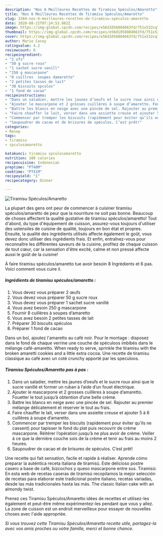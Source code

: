 ```yaml
---
description: "Nos 6 Meilleures Recettes de Tiramisu Spéculos/Amaretto"
title: "Nos 6 Meilleures Recettes de Tiramisu Spéculos/Amaretto"
slug: 3284-nos-6-meilleures-recettes-de-tiramisu-speculos-amaretto
date: 2020-08-21T07:24:53.862Z
image: https://img-global.cpcdn.com/recipes/e56d1058884663fd/751x532cq70/tiramisu-speculosamaretto-photo-principale-de-la-recette.jpg
thumbnail: https://img-global.cpcdn.com/recipes/e56d1058884663fd/751x532cq70/tiramisu-speculosamaretto-photo-principale-de-la-recette.jpg
cover: https://img-global.cpcdn.com/recipes/e56d1058884663fd/751x532cq70/tiramisu-speculosamaretto-photo-principale-de-la-recette.jpg
author: Mario Casey
ratingvalue: 4.2
reviewcount: 6
recipeingredient:
- "2 ufs"
- "50 g sucre roux"
- "1 sachet sucre vanill"
- "250 g mascarpone"
- "8 cuillres  soupes damaretto"
- "2 petites tasses de lait"
- "30 biscuits spculos"
- "1 fond de cacao"
recipeinstructions:
- "Dans un saladier, mettre les jaunes d’oeufs et le sucre roux ainsi que le sucre vanillé et former un ruban à l’aide d’un fouet électrique."
- "Ajouter le mascarpone et 2 grosses cuillères à soupe d’amaretto. Fouetter le tout jusqu’à obtention d’une belle crème."
- "Battre les blancs en neige avec une pincée de sel. Rajouter au premier mélange délicatement et réserver le tout au frais."
- "Faire chauffer le lait, verser dans une assiette creuse et ajouter 5 à 6 cuillères à soupe d’amaretto."
- "Commencer par tremper les biscuits (rapidement pour éviter qu’ils ne cassent) pour tapisser le fond du plat puis recouvrir de crème mascarpone. Réitérer l’opération jusqu’à ne plus avoir de crème. Veiller à ce que la dernière couche sois de la crème et tenir au frais au moins 2 heures."
- "Saupoudrer de cacao et de brisures de spéculos. C’est prêt!"
categories:
- Resep
tags:
- tiramisu
- spculosamaretto

katakunci: tiramisu spculosamaretto 
nutrition: 108 calories
recipecuisine: Indonesian
preptime: "PT40M"
cooktime: "PT41M"
recipeyield: "1"
recipecategory: Dinner

---
```



![Tiramisu Spéculos/Amaretto](https://img-global.cpcdn.com/recipes/e56d1058884663fd/751x532cq70/tiramisu-speculosamaretto-photo-principale-de-la-recette.jpg)

La plupart des gens ont peur de commencer à cuisiner tiramisu spéculos/amaretto de peur que la nourriture ne soit pas bonne. Beaucoup de choses affectent la qualité gustative de tiramisu spéculos/amaretto! Tout d'abord, du type d'équipement de cuisson, assurez-vous toujours d'utiliser des ustensiles de cuisine de qualité, toujours en bon état et propres. Ensuite, la qualité des ingrédients utilisés affecte également le goût, vous devez donc utiliser des ingrédients frais. Et enfin, entraînez-vous pour reconnaître les différentes saveurs de la cuisine, profitez de chaque cuisson de tout cœur, car la sensation d'être excité, calme et non pressé affecte aussi le goût de la cuisine!

<!--inarticleads1-->

À faire tiramisu spéculos/amaretto tue avoir besoin 8 Ingrédients et 6 pas. Voici comment vous cuire il.

##### Ingrédients de tiramisu spéculos/amaretto :

1. Vous devez vous préparer 2 œufs
1. Vous devez vous préparer 50 g sucre roux
1. Vous devez vous préparer 1 sachet sucre vanillé
1. Vous avez besoin 250 g mascarpone
1. Fournir 8 cuillères à soupes d’amaretto
1. Vous avez besoin 2 petites tasses de lait
1. Préparer 30 biscuits spéculos
1. Préparer 1 fond de cacao


Dans un bol, ajoutez l&#39;amaretto au café noir. Pour le montage : disposez dans le fond de chaque verrine une couche de spéculoos imbibés dans le mélange café-amaretto. When ready to serve, sprinkle the tiramisu with the broken amaretti cookies and a little extra cocoa. Une recette de tiramisu classique au café avec un coté crunchy apporté par les speculoos. 

<!--inarticleads2-->

##### Tiramisu Spéculos/Amaretto pas à pas :

1. Dans un saladier, mettre les jaunes d’oeufs et le sucre roux ainsi que le sucre vanillé et former un ruban à l’aide d’un fouet électrique.
1. Ajouter le mascarpone et 2 grosses cuillères à soupe d’amaretto. Fouetter le tout jusqu’à obtention d’une belle crème.
1. Battre les blancs en neige avec une pincée de sel. Rajouter au premier mélange délicatement et réserver le tout au frais.
1. Faire chauffer le lait, verser dans une assiette creuse et ajouter 5 à 6 cuillères à soupe d’amaretto.
1. Commencer par tremper les biscuits (rapidement pour éviter qu’ils ne cassent) pour tapisser le fond du plat puis recouvrir de crème mascarpone. Réitérer l’opération jusqu’à ne plus avoir de crème. Veiller à ce que la dernière couche sois de la crème et tenir au frais au moins 2 heures.
1. Saupoudrer de cacao et de brisures de spéculos. C’est prêt!


Une recette qui fait sensation, facile et rapide à réaliser. Aprende cómo preparar la auténtica receta italiana de tiramisú. Este delicioso postre casero a base de café, bizcochos y queso mascarpone entre sus. Tiramisú: En esta web de recetas caseras de tiramisú recopilamos la mejor selección de recetas para elaborar este tradicional postre italiano, recetas variadas, desde las más tradicionales hasta las más. The classic Italian cake with an almondy twist. 

<!--inarticleads1-->

<p>
Prenez ces Tiramisu Spéculos/Amaretto idées de recettes et utilisez-les également et peut-être même expérimentez-les pendant que vous y allez. La zone de cuisson est un endroit merveilleux pour essayer de nouvelles choses avec l'aide appropriée.
</p>

<p>
<i>Si vous trouvez cette Tiramisu Spéculos/Amaretto recette utile, partagez-la avec vos amis proches ou votre famille, merci et bonne chance.</i>
</p>
